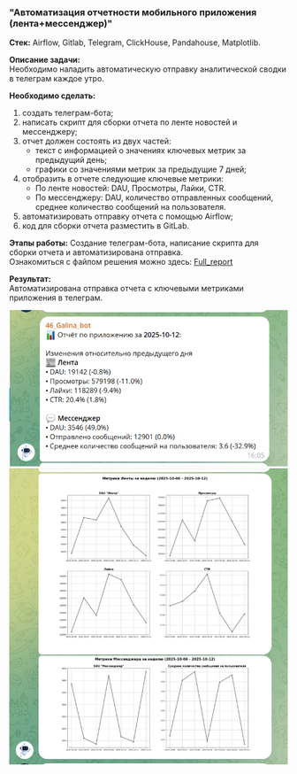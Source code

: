 ### "Автоматизация отчетности мобильного приложения (лента+мессенджер)"   

**Стек:** Airflow, Gitlab, Telegram, ClickHouse, Pandahouse, Matplotlib.  

**Описание задачи:**  
Необходимо наладить автоматическую отправку аналитической сводки в телеграм каждое утро.  

**Необходимо сделать:**  
1. создать телеграм-бота;   
2. написать скрипт для сборки отчета по ленте новостей и мессенджеру;
3. отчет должен состоять из двух частей:
   - текст с информацией о значениях ключевых метрик за предыдущий день;
   - графики со значениями метрик за предыдущие 7 дней;
4. отобразить в отчете следующие ключевые метрики:
   - По ленте новостей: DAU, Просмотры, Лайки, CTR.
   - По мессенджеру: DAU, количество отправленных сообщений, среднее количество сообщений на пользователя.
5. автоматизировать отправку отчета с помощью Airflow;    
6. код для сборки отчета разместить в GitLab.  

**Этапы работы:**
Создание телеграм-бота, написание скрипта для сборки отчета и автоматизирована отправка.  
Ознакомиться с файлом решения можно здесь: [Full_report]( https://github.com/NailyaGalina/Airflow_reporting_automation_2/blob/main/DAG_full_report.py)   

**Результат:**  
Автоматизирована отправка отчета с ключевыми метриками приложения в телеграм.  

![скриншот]( Screenshot_1.png)
![скриншот]( Screenshot_2.png)

